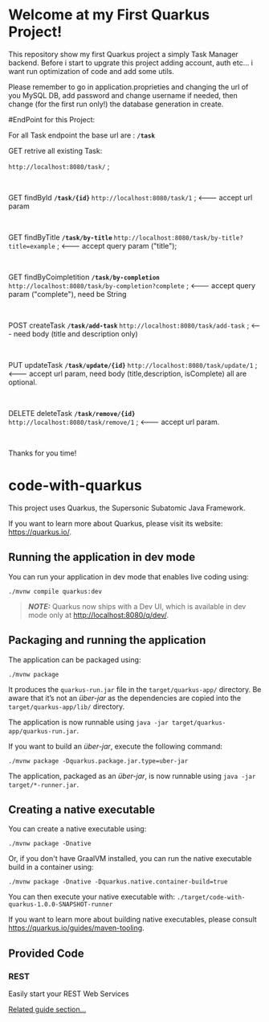 # Welcome at my First Quarkus Project!

This repository show my first Quarkus project a simply Task Manager backend. 
Before i start to upgrate this project adding account, auth etc... i want run optimization of code and add some utils.

Please remember to go in application.proprieties and changing the url of you MySQL DB, add password and change username if needed, then change (for the first run only!) the database generation in create. 

#EndPoint for this Project:

For all Task endpoint the base url are : <b> `/task` </b>

GET retrive all existing Task:

`http://localhost:8080/task/` ;

<br>

GET findById <b> `/task/{id}` </b>
`http://localhost:8080/task/1` ; <--- accept url param

<br>

GET findByTitle <b> `/task/by-title` </b>
`http://localhost:8080/task/by-title?title=example` ; <--- accept query param ("title");

<br>

GET findByCoimpletition <b> `/task/by-completion` </b>
`http://localhost:8080/task/by-completion?complete` ; <--- accept query param ("complete"), need be String

<br>

POST createTask <b> `/task/add-task` </b>
`http://localhost:8080/task/add-task` ; <--- need body (title and description only)

<br>

PUT updateTask <b> `/task/update/{id}` </b>
`http://localhost:8080/task/update/1` ; <--- accept url param, need body (title,description, isComplete) all are optional.

<br>

DELETE deleteTask <b> `/task/remove/{id}` </b>
`http://localhost:8080/task/remove/1` ; <--- accept url param. 


<br>

Thanks for you time!



# code-with-quarkus

This project uses Quarkus, the Supersonic Subatomic Java Framework.

If you want to learn more about Quarkus, please visit its website: <https://quarkus.io/>.

## Running the application in dev mode

You can run your application in dev mode that enables live coding using:

```shell script
./mvnw compile quarkus:dev
```

> **_NOTE:_**  Quarkus now ships with a Dev UI, which is available in dev mode only at <http://localhost:8080/q/dev/>.

## Packaging and running the application

The application can be packaged using:

```shell script
./mvnw package
```

It produces the `quarkus-run.jar` file in the `target/quarkus-app/` directory.
Be aware that it’s not an _über-jar_ as the dependencies are copied into the `target/quarkus-app/lib/` directory.

The application is now runnable using `java -jar target/quarkus-app/quarkus-run.jar`.

If you want to build an _über-jar_, execute the following command:

```shell script
./mvnw package -Dquarkus.package.jar.type=uber-jar
```

The application, packaged as an _über-jar_, is now runnable using `java -jar target/*-runner.jar`.

## Creating a native executable

You can create a native executable using:

```shell script
./mvnw package -Dnative
```

Or, if you don't have GraalVM installed, you can run the native executable build in a container using:

```shell script
./mvnw package -Dnative -Dquarkus.native.container-build=true
```

You can then execute your native executable with: `./target/code-with-quarkus-1.0.0-SNAPSHOT-runner`

If you want to learn more about building native executables, please consult <https://quarkus.io/guides/maven-tooling>.

## Provided Code

### REST

Easily start your REST Web Services

[Related guide section...](https://quarkus.io/guides/getting-started-reactive#reactive-jax-rs-resources)

